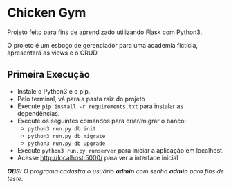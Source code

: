 # Chicken Gym
Projeto feito para fins de aprendizado utilizando Flask com Python3.
 
O projeto é um esboço de gerenciador para uma academia fictícia,
apresentará as views e o CRUD.

## Primeira Execução
* Instale o Python3 e o pip.
* Pelo terminal, vá para a pasta raiz do projeto
* Execute ```pip install -r requirements.txt``` para instalar as dependências.
* Execute os seguintes comandos para criar/migrar o banco:
    * ```python3 run.py db init```
    * ```python3 run.py db migrate```
    * ```python3 run.py db upgrade```
* Execute ```python3 run.py runserver``` para iniciar a aplicação em localhost.
* Acesse <http://localhost:5000/> para ver a interface inicial

***OBS:*** *O programa cadastra o usuário **admin** com senha **admin** para fins de teste*.
